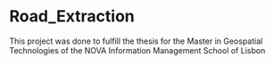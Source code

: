 # Road_Extraction

This project was done to fulfill the thesis for the Master in Geospatial Technologies of the NOVA Information Management School of Lisbon
